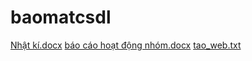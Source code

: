 # baomatcsdl
[Nhật kí.docx](https://github.com/maimitmt/baomatcsdl/files/10939039/Nh.t.ki.docx)
[báo cáo hoạt động nhóm.docx](https://github.com/maimitmt/baomatcsdl/files/10939040/bao.cao.ho.t.d.ng.nhom.docx)
[tao_web.txt](https://github.com/maimitmt/baomatcsdl/files/10939042/tao_web.txt)

